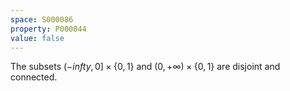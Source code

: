```yaml
---
space: S000086
property: P000044
value: false
---
```


The subsets $(-infty,0]\times\{0,1\}$ and $(0,+\infty)\times\{0,1\}$ are disjoint and connected.
